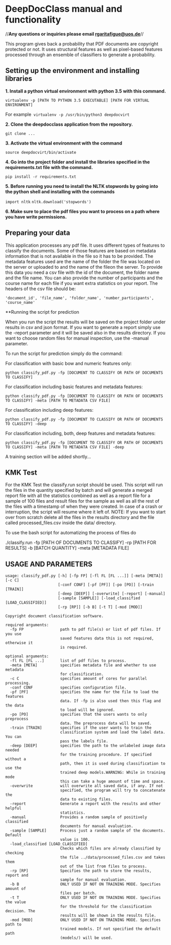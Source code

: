 # DeepDocClass manual and functionality

//**Any questions or inquiries please email rgaritafigue@uos.de**//

This program gives back a probability that PDF documents are copyright protected or not.
It uses structural features as well as pixel-based features processed through an ensemble of classifiers to generate a probability.

## Setting up the environment and installing libraries

**1. Install a python virtual environment with python 3.5 with this command.**

`virtualenv -p [PATH TO PYTHON 3.5 EXECUTABLE] [PATH FOR VIRTUAL ENVIRONMENT]`

For example` virtualenv -p /usr/bin/python3 deepdocvirt`

**2. Clone the deepdocclass application from the repository.**

`git clone ...`

**3. Activate the virtual environment with the command**

`source deepdocvirt/bin/activate`

**4. Go into the project folder and install the libraries specified in the requirements.txt file with the command.**

`pip install -r requirements.txt`

**5. Before running you need to install the NLTK stopwords by going into the python shell and installing with the commands**

`import nltk`
`nltk.download('stopwords')`

**6. Make sure to place the pdf files you want to process on a path where you have write permissions.**

## Preparing your data

This application processes any pdf file. It uses different types of features to classify the documents.
Some of those features are based on metadata information that is not available in the file so it has to be provided.
The metadata features used are the name of the folder the file was located on the server or uploaded to 
and the name of the fileon the server.
To provide this data you need a csv file with the id of the document, the folder name and the file name.
You can also provide the number of participants and the course name for each file if you want extra statistics 
on your report.
The headers of the csv file should be:

`'document_id', 'file_name', 'folder_name', 'number_participants', 'course_name'` 

**Running the script for prediction

When you run the script the results will be saved on the project folder under results in csv and json format.
If you want to generate a report simply use the -report parameter and it will be saved also in the results directory.
If you want to choose random files for manual inspection, use the -manual parameter.

To run the script for prediction simply do the command:

For classification with basic bow and numeric features only:

`python classify_pdf.py -fp [DOCUMENT TO CLASSIFY OR PATH OF DOCUMENTS TO CLASSIFY]`

For classification including basic features and metadata features:

`python classify_pdf.py -fp [DOCUMENT TO CLASSIFY OR PATH OF DOCUMENTS TO CLASSIFY] -meta [PATH TO METADATA CSV FILE]`

For classification including deep features:

`python classify_pdf.py -fp [DOCUMENT TO CLASSIFY OR PATH OF DOCUMENTS TO CLASSIFY] -deep`

For classification including, both, deep features and metadata features:

`python classify_pdf.py -fp [DOCUMENT TO CLASSIFY OR PATH OF DOCUMENTS TO CLASSIFY] -meta [PATH TO METADATA CSV FILE] -deep`

A training section will be added shortly...

## KMK Test

For the KMK Test the classify.run script should be used.
This script will run the files in the quantity specified by batch and will generate a merged report file
with all the statistics combined as well as a report file for a sample of 100 files and result files for the sample
as well as all the rest of the files with a timestamp of when they were created. In case of a crash or interruption, the script will resume where it left of.
NOTE: If you want to start over from scratch delete all the files in the results directory and the file called processed_files.csv inside the data/ directory.

To use the bash script for automatizing the process of files do

./classify.run -fp [PATH OF DOCUMENTS TO CLASSIFY] -rp [PATH FOR RESULTS] -b [BATCH QUANTITY] -meta [METADATA FILE]


## USAGE AND PARAMETERS
```
usage: classify_pdf.py [-h] [-fp FP] [-fl FL [FL ...]] [-meta [META]] [-c C]
                       [-conf CONF] [-pf [PF]] [-po [PO]] [-train [TRAIN]]
                       [-deep [DEEP]] [-overwrite] [-report] [-manual]
                       [-sample [SAMPLE]] [-load_classified [LOAD_CLASSIFIED]]
                       [-rp [RP]] [-b B] [-t T] [-mod [MOD]]

Copyright document classification software.

required arguments:
  -fp FP                path to pdf file(s) or list of pdf files. If you use
                        saved features data this is not required, otherwise it
                        is required.

optional arguments:
  -fl FL [FL ...]       list of pdf files to process.
  -meta [META]          specifies metadata file and whether to use metadata
                        for classification.
  -c C                  specifies amount of cores for parallel processing.
  -conf CONF            specifies configuration file.
  -pf [PF]              specifies the name for the file to load the features
                        data. If -fp is also used then this flag and the data
                        to load will be ignored.
  -po [PO]              specifies that the users wants to only preprocess
                        data. The preprocess data will be saved.
  -train [TRAIN]        specifies if the user wants to train the
                        classification system and load the label data. You can
                        pass the labels file.
  -deep [DEEP]          specifies the path to the unlabeled image data needed
                        for the training procedure. If specified without a
                        path, then it is used during classification to use the
                        trained deep models.WARNING: While in training mode
                        this can take a huge amount of time and space.
  -overwrite            will overwrite all saved data, if any. If not
                        specified, the program will try to concatenate the
                        data to existing files.
  -report               Generate a report with the results and other helpful
                        statistics.
  -manual               Provides a random sample of positively classified
                        documents for manual evaluation.
  -sample [SAMPLE]      Process just a random sample of the documents. Default
                        value is 100.
  -load_classified [LOAD_CLASSIFIED]
                        Checks which files are already classified by checking
                        the file ../data/processed_files.csv and takes them
                        out of the list from files to process.
  -rp [RP]              Specifies the path to store the results, report and
                        sample for manual evaluation.
  -b B                  ONLY USED IF NOT ON TRAINING MODE. Specifies amount of
                        files per batch.
  -t T                  ONLY USED IF NOT ON TRAINING MODE. Specifies the value
                        for the threshold for the classification decision. The
                        results will be shown in the results file.
  -mod [MOD]            ONLY USED IF NOT ON TRAINING MODE. Specifies path to
                        trained models. If not specified the default path
                        (models/) will be used.

```
